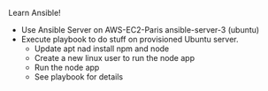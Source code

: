 Learn Ansible!


- Use Ansible Server on AWS-EC2-Paris ansible-server-3 (ubuntu)
- Execute playbook to do stuff on provisioned Ubuntu server. 
    - Update apt nad install npm and node
    - Create a new linux user to run the node app
    - Run the node app
    - See playbook for details